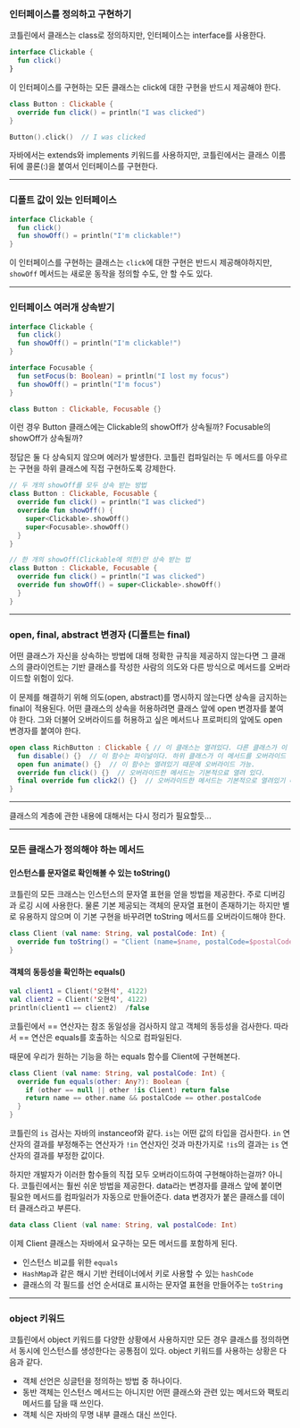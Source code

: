 ### 인터페이스를 정의하고 구현하기

코틀린에서 클래스는 class로 정의하지만, 인터페이스는 interface를 사용한다.

```kotlin
interface Clickable {
  fun click()
}
```

이 인터페이스를 구현하는 모든 클래스는 click에 대한 구현을 반드시 제공해야 한다.

```kotlin
class Button : Clickable {
  override fun click() = println("I was clicked")
}

Button().click()  // I was clicked
```

자바에서는 extends와 implements 키워드를 사용하지만, 코틀린에서는 클래스 이름 뒤에 콜론(:)을 붙여서 인터페이스를 구현한다.

---

### 디폴트 값이 있는 인터페이스

```kotlin
interface Clickable {
  fun click()
  fun showOff() = println("I'm clickable!")
}
```

이 인터페이스를 구현하는 클래스는 `click`에 대한 구현은 반드시 제공해야하지만, `showOff` 메서드는 새로운 동작을 정의할 수도, 안 할 수도 있다.

---

### 인터페이스 여러개 상속받기

```kotlin
interface Clickable {
  fun click()
  fun showOff() = println("I'm clickable!")
}

interface Focusable {
  fun setFocus(b: Boolean) = println("I lost my focus")
  fun showOff() = println("I'm focus")
}

class Button : Clickable, Focusable {}
```

이런 경우 Button 클래스에는 Clickable의 showOff가 상속될까? Focusable의 showOff가 상속될까?

정답은 둘 다 상속되지 않으며 에러가 발생한다. 코틀린 컴파일러는 두 메서드를 아우르는 구현을 하위 클래스에 직접 구현하도록 강제한다.

```kotlin
// 두 개의 showOff를 모두 상속 받는 방법
class Button : Clickable, Focusable {
  override fun click() = println("I was clicked")
  override fun showOff() {
    super<Clickable>.showOff()
    super<Focusable>.showOff()
  }
}

// 한 개의 showOff(Clickable에 의한)만 상속 받는 법
class Button : Clickable, Focusable {
  override fun click() = println("I was clicked")
  override fun showOff() = super<Clickable>.showOff()
  }
}
```

---

### open, final, abstract 변경자 (디폴트는 final)

어떤 클래스가 자신을 상속하는 방법에 대해 정확한 규칙을 제공하지 않는다면 그 클래스의 클라이언트는 기반 클래스를 작성한 사람의 의도와 다른 방식으로 메서드를 오버라이드할 위험이 있다. 

이 문제를 해결하기 위해 의도(open, abstract)를 명시하지 않는다면 상속을 금지하는 final이 적용된다. 어떤 클래스의 상속을 허용하려면 클래스 앞에 open 변경자를 붙여야 한다. 그와 더불어 오버라이드를 허용하고 싶은 메서드나 프로퍼티의 앞에도 open 변경자를 붙여야 한다.

```kotlin
open class RichButton : Clickable {	// 이 클래스는 열려있다. 다른 클래스가 이 클래스를 상속할 수 있다.
  fun disable() {}  // 이 함수는 파이널이다. 하위 클래스가 이 메서드를 오버라이드 할 수 없다.
  open fun animate() {}  // 이 함수는 열려있기 때문에 오버라이드 가능.
  override fun click() {}  // 오버라이드한 메서드는 기본적으료 열려 있다.
  final override fun click2() {}  // 오버라이드한 메서드는 기본적으로 열려있기 때문에 final을 통해 닫을 수 있다.
}
```

---

클래스의 계층에 관한 내용에 대해서는 다시 정리가 필요할듯...

---

### 모든 클래스가 정의해야 하는 메서드

#### 인스턴스를 문자열로 확인해볼 수 있는 toString()

코틀린의 모든 크래스는 인스턴스의 문자열 표현을 얻을 방법을 제공한다. 주로 디버깅과 로깅 시에 사용한다. 물론 기본 제공되는 객체의 문자열 표현이 존재하기는 하지만 별로 유용하지 않으며 이 기본 구현을 바꾸려면 toString 메서드를 오버라이드해야 한다.

```kotlin
class Client (val name: String, val postalCode: Int) {
  override fun toString() = "Client (name=$name, postalCode=$postalCode)"
}
```



#### 객체의 동등성을 확인하는 equals()

```kotlin
val client1 = Client('오현석', 4122)
val client2 = Client('오현석', 4122)
println(client1 == client2)  /false
```

코틀린에서 == 연산자는 참조 동일성을 검사하지 않고 객체의 동등성을 검사한다. 따라서 == 연산은 equals를 호출하는 식으로 컴파일된다.

때문에 우리가 원하는 기능을 하는 equals 함수를 Client에 구현해본다.

```kotlin
class Client (val name: String, val postalCode: Int) {
  override fun equals(other: Any?): Boolean {
    if (other == null || other !is Client) return false
    return name == other.name && postalCode == other.postalCode
  }
}
```

코틀린의 `is` 검사는 자바의 instanceof와 같다. `is`는 어떤 값의 타입을 검사한다. `in` 연산자의 결과를 부정해주는 연산자가 `!in` 연산자인 것과 마찬가지로 `!is`의 결과는 `is` 연산자의 결과를 부정한 값이다.

하지만 개발자가 이러한 함수들의 직접 모두 오버라이드하여 구현해야하는걸까? 아니다. 코틀린에서는 훨씬 쉬운 방법을 제공한다. data라는 변경자를 클래스 앞에 붙이면 필요한 메서드를 컴파일러가 자동으로 만들어준다. data 변경자가 붙은 클래스를 데이터 클래스라고 부른다.

```kotlin
data class Client (val name: String, val postalCode: Int)
```

이제 Client 클래스는 자바에서 요구하는 모든 메서드를 포함하게 된다.

- 인스턴스 비교를 위한 `equals`
- `HashMap`과 같은 해시 기반 컨테이너에서 키로 사용할 수 있는 `hashCode`
- 클래스의 각 필드를 선언 순서대로 표시하는 문자열 표현을 만들어주는 `toString`

---

### object 키워드

코틀린에서 object 키워드를 다양한 상황에서 사용하지만 모든 경우 클래스를 정의하면서 동시에 인스턴스를 생성한다는 공통점이 있다. object 키워드를 사용하는 상황은 다음과 같다.

- 객체 선언은 싱글턴을 정의하는 방법 중 하나이다.
- 동반 객체는 인스턴스 메서드는 아니지만 어떤 클래스와 관련 있는 메서드와 팩토리 메서드를 담을 때 쓰인다.
- 객체 식은 자바의 무명 내부 클래스 대신 쓰인다.